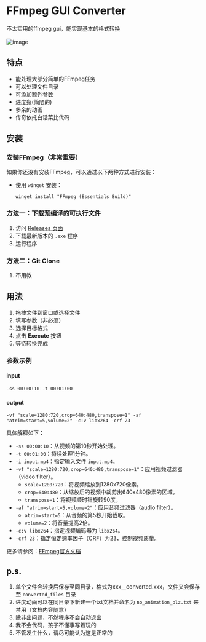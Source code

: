 # FFmpeg GUI Converter

不太实用的ffmpeg gui，能实现基本的格式转换
<br><br>
![image](https://github.com/user-attachments/assets/65b4883c-c227-4119-8872-695ea72b7bdb)


## 特点

- 能处理大部分简单的FFmpeg任务
- 可以处理文件目录
- 可添加额外参数
- 进度条(简陋的)
- 多余的动画
- 传奇依托白话菜比代码

## 安装

### 安装FFmpeg（非常重要）

如果你还没有安装FFmpeg，可以通过以下两种方式进行安装：

- 使用 `winget` 安装：
  ```shell
  winget install "FFmpeg (Essentials Build)"
  ```

### 方法一：下载预编译的可执行文件

1. 访问 [Releases 页面](https://github.com/zDichX/FFmpeg-GUI-Converter/releases) 
2. 下载最新版本的 `.exe` 程序
3. 运行程序

### 方法二：Git Clone

1. 不用教

## 用法

1. 拖拽文件到窗口或选择文件
2. 填写参数（非必须） 
3. 选择目标格式
4. 点击 **Execute** 按钮
5. 等待转换完成

### 参数示例

#### input
```shell
-ss 00:00:10 -t 00:01:00
```
#### output
```shell
-vf "scale=1280:720,crop=640:480,transpose=1" -af "atrim=start=5,volume=2" -c:v libx264 -crf 23
```
具体解释如下：
- `-ss 00:00:10`：从视频的第10秒开始处理。
- `-t 00:01:00`：持续处理1分钟。
- `-i input.mp4`：指定输入文件 `input.mp4`。
- `-vf "scale=1280:720,crop=640:480,transpose=1"`：应用视频过滤器（video filter）。
  - `scale=1280:720`：将视频缩放到1280x720像素。
  - `crop=640:480`：从缩放后的视频中裁剪出640x480像素的区域。
  - `transpose=1`：将视频顺时针旋转90度。
- `-af "atrim=start=5,volume=2"`：应用音频过滤器（audio filter）。
  - `atrim=start=5`：从音频的第5秒开始截取。
  - `volume=2`：将音量提高2倍。
- `-c:v libx264`：指定视频编码器为 `libx264`。
- `-crf 23`：指定恒定速率因子（CRF）为23，控制视频质量。

更多请参阅：[FFmpeg官方文档](https://ffmpeg.org/ffmpeg.html)

## p.s.

1. 单个文件会转换后保存至同目录，格式为xxx__converted.xxx，文件夹会保存至 `converted_files` 目录
2. 进度动画可以在同目录下新建一个txt文档并命名为 `no_animation_plz.txt` 来禁用（文档内容随意）
3. 除非出问题，不然程序不会自动退出
4. 我不会代码，孩子不懂事写着玩的
5. 不管发生什么，请尽可能认为这是正常的


